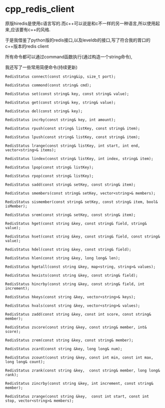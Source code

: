 # cpp_redis_client

原版hiredis是使用c语言写的.而c++可以说是和c不一样的另一种语言,所以使用起来,应该要有c++的风格.

于是我借鉴了python版的redis接口,以及leveldb的接口,写了符合我的胃口的c++版本的redis client

所有命令都可以通过command函数执行(通过构造一个string命令),

我还写了一些常用简便命令(持续更新)


    RedisStatus connect(const string&ip, size_t port);

    RedisStatus commond(const string& cmd);

    RedisStatus set(const string& key, const string& value);
    
    RedisStatus get(const string& key, string& value);
    
    RedisStatus del(const string& key);
    
    RedisStatus incrby(const string& key, int amount);

    RedisStatus rpush(const string& listKey, const string& item);
    
    RedisStatus lpush(const string& listKey, const string& item);
    
    RedisStatus lrange(const string& listKey, int start, int end, vector<string>& items);
    
    RedisStatus lindex(const string& listKey, int index, string& item);
    
    RedisStatus lpop(const string& listKey);
    
    RedisStatus rpop(const string& listKey);

    RedisStatus sadd(const string& setKey, const string& item);
    
    RedisStatus smembers(const string& setKey, vector<string>& members);
    
    RedisStatus sismember(const string& setKey, const string& item, bool& isMember);
    
    RedisStatus srem(const string& setKey, const string& item);

    RedisStatus hget(const string &key, const string& field, string& value);
    
    RedisStatus hset(const string &key, const string& field, const string& value);
    
    RedisStatus hdel(const string &key, const string& field);
    
    RedisStatus hlen(const string &key, long long& len);
    
    RedisStatus hgetall(const string &key, map<string, string>& values);
    
    RedisStatus hexists(const string &key, const string& field);
    
    RedisStatus hincrby(const string &key, const string& field, int increment);
    
    RedisStatus hkeys(const string &key, vector<string>& keys);
    
    RedisStatus hvals(const string &key, vector<string>& values);

    RedisStatus zadd(const string &key, const int score, const string& member);
    
    RedisStatus zscore(const string &key, const string& member, int& score);
    
    RedisStatus zrem(const string &key, const string& member);
    
    RedisStatus zcard(const string &key, long long& num);
    
    RedisStatus zcount(const string &key, const int min, const int max, long long& count);
    
    RedisStatus zrank(const string &key,  const string& member, long long& rank);
    
    RedisStatus zincrby(const string &key, int increment, const string& member);
    
    RedisStatus zrange(const string &key,  const int start, const int stop, vector<string>& members);
